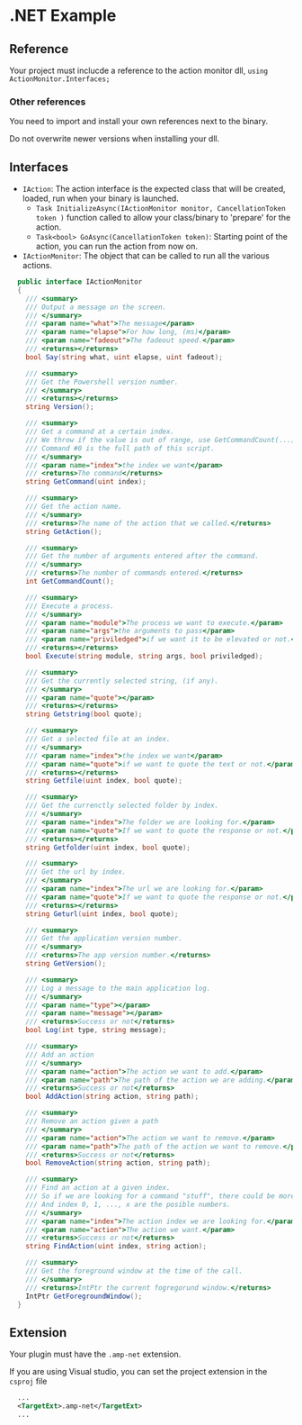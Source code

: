 # .NET Example

## Reference

Your project must inclucde a reference to the action monitor dll, `using ActionMonitor.Interfaces;`

### Other references

You need to import and install your own references next to the binary.

Do not overwrite newer versions when installing your dll.

## Interfaces

- `IAction`: The action interface is the expected class that will be created, loaded, run when your binary is launched.
  - `Task InitializeAsync(IActionMonitor monitor, CancellationToken token )` function called to allow your class/binary to 'prepare' for the action.
  - `Task<bool> GoAsync(CancellationToken token)`: Starting point of the action, you can run the action from now on.
- `IActionMonitor`: The object that can be called to run all the various actions.

```cs
  public interface IActionMonitor
  {
    /// <summary>
    /// Output a message on the screen.
    /// </summary>
    /// <param name="what">The message</param>
    /// <param name="elapse">For how long, (ms)</param>
    /// <param name="fadeout">The fadeout speed.</param>
    /// <returns></returns>
    bool Say(string what, uint elapse, uint fadeout);

    /// <summary>
    /// Get the Powershell version number.
    /// </summary>
    /// <returns></returns>
    string Version();

    /// <summary>
    /// Get a command at a certain index.
    /// We throw if the value is out of range, use GetCommandCount(...)
    /// Command #0 is the full path of this script.
    /// </summary>
    /// <param name="index">the index we want</param>
    /// <returns>The command</returns>
    string GetCommand(uint index);

    /// <summary>
    /// Get the action name.
    /// </summary>
    /// <returns>The name of the action that we called.</returns>
    string GetAction();

    /// <summary>
    /// Get the number of arguments entered after the command.
    /// </summary>
    /// <returns>The number of commands entered.</returns>
    int GetCommandCount();

    /// <summary>
    /// Execute a process.
    /// </summary>
    /// <param name="module">The process we want to execute.</param>
    /// <param name="args">the arguments to pass</param>
    /// <param name="priviledged">if we want it to be elevated or not.</param>
    /// <returns></returns>
    bool Execute(string module, string args, bool priviledged);

    /// <summary>
    /// Get the currently selected string, (if any).
    /// </summary>
    /// <param name="quote"></param>
    /// <returns></returns>
    string Getstring(bool quote);

    /// <summary>
    /// Get a selected file at an index.
    /// </summary>
    /// <param name="index">the index we want</param>
    /// <param name="quote">if we want to quote the text or not.</param>
    /// <returns></returns>
    string Getfile(uint index, bool quote);

    /// <summary>
    /// Get the currenctly selected folder by index.
    /// </summary>
    /// <param name="index">The folder we are looking for.</param>
    /// <param name="quote">If we want to quote the response or not.</param>
    /// <returns></returns>
    string Getfolder(uint index, bool quote);

    /// <summary>
    /// Get the url by index.
    /// </summary>
    /// <param name="index">The url we are looking for.</param>
    /// <param name="quote">If we want to quote the response or not.</param>
    /// <returns></returns>
    string Geturl(uint index, bool quote);

    /// <summary>
    /// Get the application version number.
    /// </summary>
    /// <returns>The app version number.</returns>
    string GetVersion();

    /// <summary>
    /// Log a message to the main application log.
    /// </summary>
    /// <param name="type"></param>
    /// <param name="message"></param>
    /// <returns>Success or not</returns>
    bool Log(int type, string message);

    /// <summary>
    /// Add an action
    /// </summary>
    /// <param name="action">The action we want to add.</param>
    /// <param name="path">The path of the action we are adding.</param>
    /// <returns>Success or not</returns>
    bool AddAction(string action, string path);

    /// <summary>
    /// Remove an action given a path
    /// </summary>
    /// <param name="action">The action we want to remove.</param>
    /// <param name="path">The path of the action we want to remove.</param>
    /// <returns>Success or not</returns>
    bool RemoveAction(string action, string path);

    /// <summary>
    /// Find an action at a given index.
    /// So if we are looking for a command "stuff", there could be more than one.
    /// And index 0, 1, ..., x are the posible numbers.
    /// </summary>
    /// <param name="index">The action index we are looking for.</param>
    /// <param name="action">The action we want.</param>
    /// <returns>Success or not</returns>
    string FindAction(uint index, string action);

    /// <summary>
    /// Get the foreground window at the time of the call. 
    /// </summary>
    /// <returns>IntPtr the current fogregorund window.</returns>
    IntPtr GetForegroundWindow();
  }
```

## Extension

Your plugin must have the `.amp-net` extension.

If you are using Visual studio, you can set the project extension in the `csproj` file

```xml
  ...
  <TargetExt>.amp-net</TargetExt>
  ...
```